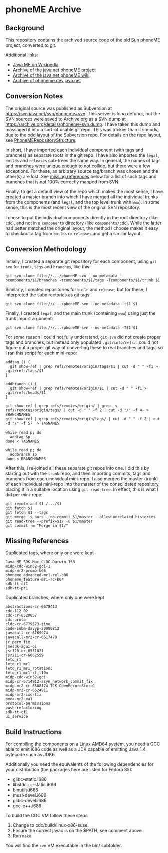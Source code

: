 phoneME Archive
===

Background
---
This repository contains the archived source code of the old [Sun
phoneME](https://en.wikipedia.org/wiki/PhoneME) project, converted to git.

Additional links:
 * [Java ME on Wikipedia](https://en.wikipedia.org/wiki/Java_Platform,_Micro_Edition)
 * [Archive of the java.net phoneME project](https://web.archive.org/web/20170410014909/http://java.net/projects/phoneme)
 * [Archive of the java.net phoneME wiki](https://web.archive.org/web/20070824053825/http://wiki.java.net/bin/view/Mobileandembedded/WebHome)
 * [Archive of phoneme.dev.java.net](https://web.archive.org/web/20070610234355/https://phoneme.dev.java.net/)

Conversion Notes
---
The original source was published as Subversion at
https://svn.java.net/svn/phoneme~svn. This server is long defunct, but the SVN
sources were saved to Archive.org as a SVN dump at
https://archive.org/details/phoneme-svn.dump. I have taken this dump and
massaged it into a sort-of usable git repo. This was trickier than it sounds,
due to the odd layout of the Subversion repo. For details on the repo layout,
see
[PhoneMERepositoryStructure](https://web.archive.org/web/20070827161423/http://wiki.java.net/bin/view/Mobileandembedded/PhoneMERepositoryStructure?TWIKISID=7992c77b1c83a3f85f93aadb39959382).

In short, I have imported each individual component (with tags and branches) as
separate roots in the git repo. I have also imported the `legal`, `builds` and
`releases` sub-trees the same way. In general, the names of tags and branches
were unique enough to not collide, but there were a few exceptions. For these,
an arbitrary source tag/branch was chosen and the other(s) are lost. See
[missing references](#missing-references) below for a list of such tags and
branches that is not 100% correctly mapped from SVN.

Finally, to get a default view of the repo which makes the most sense, I have
created a master branch into which I have merged all the individual trunks from
the components (and `legal`, and the top level trunk with `www`). In some sense,
this is the most recent view of the original SVN repository.

I chose to put the individual components directly in the root directory (like
`cdc`), and not in a `components` directory (like `components/cdc`). While the
latter had better matched the original layout, the method I choose makes it easy
to checkout a tag from `builds` or `releases` and get a similar layout.

Conversion Methodology
---
Initially, I created a separate git repository for each component, using `git
svn` for `trunk`, `tags` and `branches`, like this:

```
git svn clone file://.../phoneME-svn --no-metadata -bcomponents/$1/branches -tcomponents/$1/tags -Tcomponents/$1/trunk $1
```

Similarly, I created repositories for `build` and `release`, but for these, I
interpreted the subdirectories as git tags:

```
git svn clone file:///.../phoneME-svn --no-metadata -t$1 $1
```

Finally, I created `legal`, and the main trunk (containing `www`) using just the
trunk import argument:

```
git svn clone file:///.../phoneME-svn --no-metadata -T$1 $1
```

For some reason I could not fully understand, `git svn` did not create proper
tags and branches, but instead only populated `.git/info/refs`. I could not
figure out a proper git way of converting these to real branches and tags, so I
ran this script for each mini-repo:

```
addtag () {
  git show-ref | grep refs/remotes/origin/tags/$1 | cut -d " " -f1 > .git/refs/tags/$1
}

addbranch () {
  git show-ref | grep refs/remotes/origin/$1 | cut -d " " -f1 > .git/refs/heads/$1
}

git show-ref | grep refs/remotes/origin/ | grep -v refs/remotes/origin/tags/ | cut -d " " -f 2 | cut -d "/" -f 4- > BRANCHNAMES
git show-ref | grep refs/remotes/origin/tags/ | cut -d " " -f 2 | cut -d "/" -f 5-  > TAGNAMES

while read p; do
  addtag $p
done < TAGNAMES

while read p; do
  addbranch $p
done < BRANCHNAMES
```

After this, I re-joined all these separate git repos into one. I did this by
starting out with the `trunk` repo, and then importing commits, tags and
branches from each individual mini-repo. I also merged the master (trunk) of
each individual mini-repo into the master of the consolidated repository,
placing it in a suitable location using `git read-tree`. In effect, this is what
I did per mini-repo:

```
git remote add $1 /.../$1
git fetch $1
git fetch $1 --tags
git merge -s ours --no-commit $1/master --allow-unrelated-histories
git read-tree --prefix=$1/ -u $1/master
git commit -m "Merge in $1/"
```

Missing References
---

Duplicated tags, where only one were kept
```
Java_ME_SDK_Mac_CLDC-Darwin-158
midp-cdc-win32-gci-1
midp-mr2-promo-b05
phoneme_advanced-mr1-rel-b06
phoneme_feature-mr1-rc-b04
sdk-tt-cf1
sdk-tt-pr1
```

Duplicated branches, where only one were kept
```
abstractions-cr-6678413
cdc-112_02
cdc-cr-6520657
cdc-proto
cldc-cr-6779573-time
code-subm-davyp-20080812
javacall-cr-6769974
javacall-mr2-cr-6517470
jc_perm_fix
jmesdk-agui-oi
jsr120-cr-6551021
jsr211-cr-6662559
leto_r1
leto_r1_mr1
leto_r1_mr1_rotation3
leto_r1_mr1-rt_l10n
midp-cdc-win32-gci
midp-cr-6714912-asyn_network_commit_fix
midp-mr2-cr-6508174-TCK-OpenRecordStore1
midp-mr2-cr-6524911
midp-mr2-ixc-fix
pmea-mr2-ea1
protocol-permissions
push-refactoring
sdk-tt-cf1
ui_service
```

Build Instructions
---

For compiling the components on a Linux AMD64 system, you need a GCC able to emit i686 code as well as a JDK capable of emitting Java 1.4 bytecode such as JDK6.

Additionally you need the equivalents of the following dependencies for your distribution (the packages here are listed for Fedora 35):

* glibc-static.i686
* libstdc++-static.i686
* binutils.i686
* musl-devel.i686
* glibc-devel.i686
* gcc-c++.i686

To build the CDC VM follow these steps:

1. Change to cdc/build/linux-x86-suse.
2. Ensure the correct javac is on the $PATH, see comment above.
3. Run `make`.

You will find the `cvm` VM executable in the bin/ subfolder.
